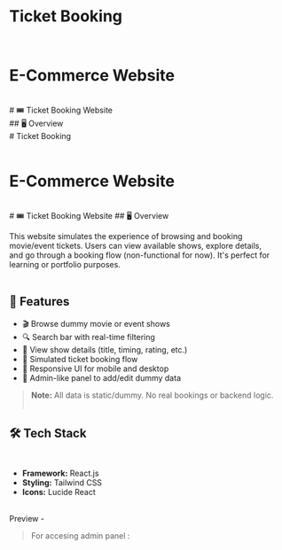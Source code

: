 # Ticket Booking<br><br>
<h1>E-Commerce Website</h1>

<br>
# 🎟️ Ticket Booking Website<br>
## 🖥️ Overview<br>
# Ticket Booking<br><br>
<h1>E-Commerce Website</h1>

<br>
# 🎟️ Ticket Booking Website
## 🖥️ Overview

This website simulates the experience of browsing and booking movie/event tickets. Users can view available shows, explore details,<br> and go through a booking flow (non-functional for now). It's perfect for learning or portfolio purposes.
<br><br>
## 🚀 Features<br>

- 🎬 Browse dummy movie or event shows<br>
- 🔍 Search bar with real-time filtering<br>
- 📝 View show details (title, timing, rating, etc.)<br>
- 🎫 Simulated ticket booking flow<br>
- 📱 Responsive UI for mobile and desktop<br>
- 🧑 Admin-like panel to add/edit dummy data <br>

> **Note:** All data is static/dummy. No real bookings or backend logic. <br><br>

## 🛠️ Tech Stack<br><br>

- **Framework:** React.js<br>
- **Styling:** Tailwind CSS<br>
- **Icons:** Lucide React<br><br>

Preview -<br>
> For accesing admin panel : 
